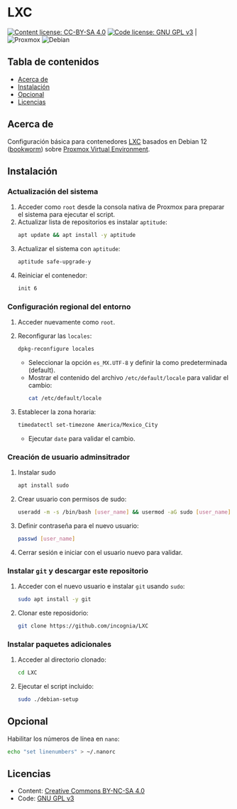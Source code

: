 # LXC
[![Content license: CC-BY-SA 4.0](https://img.shields.io/badge/Content-CC_BY--NC--SA_4.0-05b5da.svg)](https://creativecommons.org/licenses/by-nc-sa/4.0/) [![Code license: GNU GPL v3](https://img.shields.io/badge/Code-GNU_GPL_v3-bd0000.svg)](https://www.gnu.org/licenses/gpl-3.0.en.html) | ![Proxmox](https://img.shields.io/badge/Proxmox-v8.0.3-e57000.svg) ![Debian](https://img.shields.io/badge/Debian-v12.4-d80150.svg)

## Tabla de contenidos

- [Acerca de](#acerca-de)
- [Instalación](#instalación)
- [Opcional](#opcional)
- [Licencias](#licencias)

## Acerca de

Configuración básica para contenedores [LXC](https://linuxcontainers.org/lxc/introduction/) basados en Debian 12 ([bookworm](https://www.debian.org/releases/bookworm/)) sobre [Proxmox Virtual Environment](https://www.proxmox.com/en/proxmox-virtual-environment/overview).

## Instalación

### Actualización del sistema

1. Acceder como `root` desde la consola nativa de Proxmox para preparar el sistema para ejecutar el script.
2. Actualizar lista de repositorios es instalar `aptitude`:
    ```bash
    apt update && apt install -y aptitude
    ```
3. Actualizar el sistema con `aptitude`:
    ```bash
    aptitude safe-upgrade-y
    ```
4. Reiniciar el contenedor:
    ```bash
    init 6
    ```

### Configuración regional del entorno

1. Acceder nuevamente como `root`.

2. Reconfigurar las `locales`:
    ```bash
    dpkg-reconfigure locales
    ```
   - Seleccionar la opción `es_MX.UTF-8` y definir la como predeterminada (default).
   - Mostrar el contenido del archivo `/etc/default/locale` para validar el cambio:
      ```bash
      cat /etc/default/locale
      ```
3. Establecer la zona horaria:
    ```bash
    timedatectl set-timezone America/Mexico_City
    ```
   - Ejecutar `date` para validar el cambio.

### Creación de usuario adminsitrador

1. Instalar sudo
    ```bash
    apt install sudo
    ```

2. Crear usuario con permisos de sudo:
    ```bash
    useradd -m -s /bin/bash [user_name] && usermod -aG sudo [user_name]
    ```
3. Definir contraseña para el nuevo usuario:
    ```bash
    passwd [user_name]
    ```
4. Cerrar sesión e iniciar con el usuario nuevo para validar.

### Instalar `git` y descargar este repositorio

1. Acceder con el nuevo usuario e instalar `git` usando `sudo`:
    ```bash
    sudo apt install -y git
    ```
2. Clonar este reposidorio:
    ```bash
    git clone https://github.com/incognia/LXC
    ```
### Instalar paquetes adicionales

1. Acceder al directorio clonado:
    ```bash
    cd LXC
    ```
2. Ejecutar el script incluido:
    ```bash
    sudo ./debian-setup
    ```

## Opcional

Habilitar los números de línea en `nano`:
```bash
echo "set linenumbers" > ~/.nanorc
```

## Licencias

- Content: [Creative Commons BY-NC-SA 4.0](https://creativecommons.org/licenses/by-nc-sa/4.0/)
- Code: [GNU GPL v3](https://www.gnu.org/licenses/gpl-3.0.en.html)